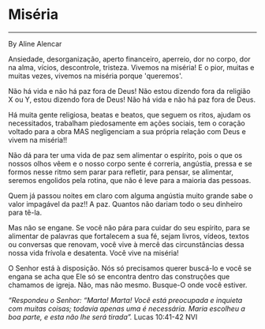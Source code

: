 # Miséria
___
By Aline Alencar

Ansiedade, desorganização, aperto financeiro, aperreio, dor no corpo, dor na alma, vícios, descontrole, tristeza. Vivemos na miséria! E o pior, muitas e muitas vezes, vivemos na miséria porque 'queremos'.

Não há vida e não há paz fora de Deus! Não estou dizendo fora da religião X ou Y, estou dizendo fora de Deus! Não há vida e não há paz fora de Deus. 

Há muita gente religiosa, beatas e beatos, que seguem os ritos, ajudam os necessitados, trabalham piedosamente em ações sociais, tem o coração voltado para a obra MAS negligenciam a sua própria relação com Deus e vivem na miséria!! 

Não dá para ter uma vida de paz sem alimentar o espírito, pois o que os nossos olhos vêem e o nosso corpo sente é correria, angústia, pressa e se formos nesse ritmo sem parar para refletir, para pensar, se alimentar, seremos engolidos pela rotina, que não é leve para a maioria das pessoas. 

Quem já passou noites em claro com alguma angústia muito grande sabe o valor impagável da paz!! A paz. Quantos não dariam todo o seu dinheiro para tê-la.

Mas não se engane. Se você não pára para cuidar do seu espírito, para se alimentar de palavras que fortalecem a sua fé, sejam livros, vídeos, textos ou conversas que renovam, você vive à mercê das circunstâncias dessa nossa vida frívola e desatenta. Você vive na miséria!

O Senhor está à disposição. Nós só precisamos querer buscá-lo e você se engana se acha que Ele só se encontra dentro das construções que chamamos de igreja. Não, mas não mesmo. Busque-O onde você estiver.

_“Respondeu o Senhor: “Marta! Marta! Você está preocupada e inquieta com muitas coisas; todavia apenas uma é necessária. Maria escolheu a boa parte, e esta não lhe será tirada”._ ‭Lucas‬ ‭10:41-42‬ ‭NVI‬‬
